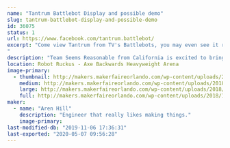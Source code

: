 ```yaml
---
name: "Tantrum Battlebot Display and possible demo"
slug: tantrum-battlebot-display-and-possible-demo
id: 36075
status: 1
url: https://www.facebook.com/tantrum.battlebot/
excerpt: "Come view Tantrum from TV's Battlebots, you may even see it running at 100%, a thing never before seen!
"
description: "Team Seems Reasonable from California is excited to bring our Battlebot to show off and hopefully inspire some people to start building more cool things."
location: Robot Ruckus - Axe Backwards Heavyweight Arena
image-primary:
  - thumbnail: http://makers.makerfaireorlando.com/wp-content/uploads/2018/10/Tantrum-Bot-S2018-1140x832-150x150.jpg
    medium: http://makers.makerfaireorlando.com/wp-content/uploads/2018/10/Tantrum-Bot-S2018-1140x832-300x219.jpg
    large: http://makers.makerfaireorlando.com/wp-content/uploads/2018/10/Tantrum-Bot-S2018-1140x832-1024x747.jpg
    full: http://makers.makerfaireorlando.com/wp-content/uploads/2018/10/Tantrum-Bot-S2018-1140x832.jpg
maker:
  - name: "Aren Hill"
    description: "Engineer that really likes making things."
    image-primary: 
last-modified-db: "2019-11-06 17:36:31"
last-exported: "2020-05-07 09:56:28"
---
```

